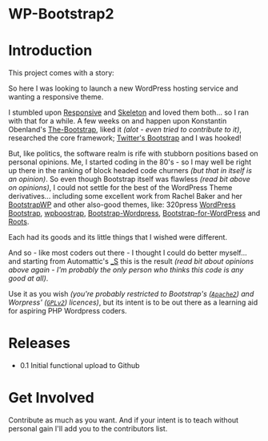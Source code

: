 WP-Bootstrap2
=============

Introduction
============

This project comes with a story:

So here I was looking to launch a new WordPress hosting service and wanting a responsive theme.

I stumbled upon
[Responsive]( http://themeid.com/responsive-theme/) and
[Skeleton]( http://github.com/simplethemes/skeleton_wp)
and loved them both... so I ran with that for a while. A few weeks on and happen upon
Konstantin Obenland's [The-Bootstrap]( http://en.wp.obenland.it/the-bootstrap/),
liked it _\(alot - even tried to contribute to it\)_, researched the core framework; [Twitter's Bootstrap]( http://github.com/twitter/bootstrap/) and I was hooked!

But, like politics, the software realm is rife with stubborn positions based on personal opinions.
Me, I started coding in the 80's - so I may well be right up there in the ranking of block headed code churners
_\(but that in itself is an opinion\)_. So even though Bootstrap itself was flawless _\(read bit above on opinions\)_,
I could not settle for the best of the WordPress Theme derivatives... including some excellent work from Rachel Baker and
her [BootstrapWP](http://rachelbaker.me/bootstrapwp-theme-twitter-bootstrap-for-wordpress/) and other also-good themes, like:
320press [WordPress Bootstrap]( http://320press.com/wpbs/),
[wpboostrap]( http://wpbootstrap.iubenda.com/),
[Bootstrap-Wordpress]( http://github.com/envex/Bootstrap-WordPress),
[Bootstrap-for-WordPress]( http://github.com/enile8/Bootstrap-for-WordPress) and
[Roots](http://www.rootstheme.com/).

Each had its goods and its little things that I wished were different.

And so - like most coders out there - I thought I could do better myself... and starting from
Automattic's [_S](http://github.com/Automattic/_s)
this is the result _\(read bit about opinions above again - I'm probably the only person who thinks this code is any good at all\)_.

Use it as you wish _\(you're probably restricted to Bootstrap's \([`Apache2`](http://www.apache.org/licenses/LICENSE-2.0)\) and Worpress' \([`GPLv2`](http://www.gnu.org/licenses/gpl-2.0.html)\) licences\)_, but its intent is to be out there as a learning aid for aspiring
PHP Wordpress coders.

Releases
========

* 0.1  Initial functional upload to Github

Get Involved
============

Contribute as much as you want.  And if your intent is to teach without personal gain I'll add you to the contributors list.
